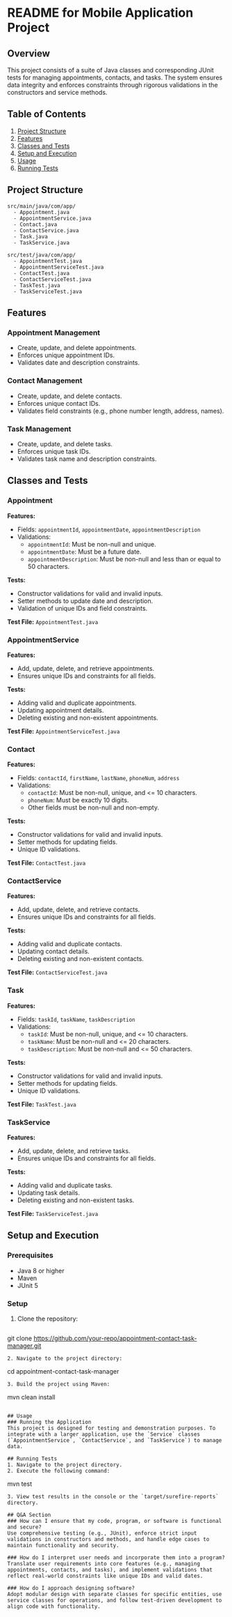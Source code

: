 # README for Mobile Application Project

## Overview
This project consists of a suite of Java classes and corresponding JUnit tests for managing appointments, contacts, and tasks. The system ensures data integrity and enforces constraints through rigorous validations in the constructors and service methods.

## Table of Contents
1. [Project Structure](#project-structure)
2. [Features](#features)
3. [Classes and Tests](#classes-and-tests)
4. [Setup and Execution](#setup-and-execution)
5. [Usage](#usage)
6. [Running Tests](#running-tests)

## Project Structure
```
src/main/java/com/app/
  - Appointment.java
  - AppointmentService.java
  - Contact.java
  - ContactService.java
  - Task.java
  - TaskService.java

src/test/java/com/app/
  - AppointmentTest.java
  - AppointmentServiceTest.java
  - ContactTest.java
  - ContactServiceTest.java
  - TaskTest.java
  - TaskServiceTest.java
```

## Features
### Appointment Management
- Create, update, and delete appointments.
- Enforces unique appointment IDs.
- Validates date and description constraints.

### Contact Management
- Create, update, and delete contacts.
- Enforces unique contact IDs.
- Validates field constraints (e.g., phone number length, address, names).

### Task Management
- Create, update, and delete tasks.
- Enforces unique task IDs.
- Validates task name and description constraints.

## Classes and Tests

### Appointment
**Features:**
- Fields: `appointmentId`, `appointmentDate`, `appointmentDescription`
- Validations:
  - `appointmentId`: Must be non-null and unique.
  - `appointmentDate`: Must be a future date.
  - `appointmentDescription`: Must be non-null and less than or equal to 50 characters.

**Tests:**
- Constructor validations for valid and invalid inputs.
- Setter methods to update date and description.
- Validation of unique IDs and field constraints.

**Test File:** `AppointmentTest.java`

### AppointmentService
**Features:**
- Add, update, delete, and retrieve appointments.
- Ensures unique IDs and constraints for all fields.

**Tests:**
- Adding valid and duplicate appointments.
- Updating appointment details.
- Deleting existing and non-existent appointments.

**Test File:** `AppointmentServiceTest.java`

### Contact
**Features:**
- Fields: `contactId`, `firstName`, `lastName`, `phoneNum`, `address`
- Validations:
  - `contactId`: Must be non-null, unique, and <= 10 characters.
  - `phoneNum`: Must be exactly 10 digits.
  - Other fields must be non-null and non-empty.

**Tests:**
- Constructor validations for valid and invalid inputs.
- Setter methods for updating fields.
- Unique ID validations.

**Test File:** `ContactTest.java`

### ContactService
**Features:**
- Add, update, delete, and retrieve contacts.
- Ensures unique IDs and constraints for all fields.

**Tests:**
- Adding valid and duplicate contacts.
- Updating contact details.
- Deleting existing and non-existent contacts.

**Test File:** `ContactServiceTest.java`

### Task
**Features:**
- Fields: `taskId`, `taskName`, `taskDescription`
- Validations:
  - `taskId`: Must be non-null, unique, and <= 10 characters.
  - `taskName`: Must be non-null and <= 20 characters.
  - `taskDescription`: Must be non-null and <= 50 characters.

**Tests:**
- Constructor validations for valid and invalid inputs.
- Setter methods for updating fields.
- Unique ID validations.

**Test File:** `TaskTest.java`

### TaskService
**Features:**
- Add, update, delete, and retrieve tasks.
- Ensures unique IDs and constraints for all fields.

**Tests:**
- Adding valid and duplicate tasks.
- Updating task details.
- Deleting existing and non-existent tasks.

**Test File:** `TaskServiceTest.java`

## Setup and Execution
### Prerequisites
- Java 8 or higher
- Maven
- JUnit 5

### Setup
1. Clone the repository:
   ```
git clone https://github.com/your-repo/appointment-contact-task-manager.git
```
2. Navigate to the project directory:
   ```
cd appointment-contact-task-manager
```
3. Build the project using Maven:
   ```
mvn clean install
```

## Usage
### Running the Application
This project is designed for testing and demonstration purposes. To integrate with a larger application, use the `Service` classes (`AppointmentService`, `ContactService`, and `TaskService`) to manage data.

## Running Tests
1. Navigate to the project directory.
2. Execute the following command:
   ```
mvn test
```
3. View test results in the console or the `target/surefire-reports` directory.

## Q&A Section
### How can I ensure that my code, program, or software is functional and secure?  
Use comprehensive testing (e.g., JUnit), enforce strict input validations in constructors and methods, and handle edge cases to maintain functionality and security.

### How do I interpret user needs and incorporate them into a program?  
Translate user requirements into core features (e.g., managing appointments, contacts, and tasks), and implement validations that reflect real-world constraints like unique IDs and valid dates.

### How do I approach designing software?  
Adopt modular design with separate classes for specific entities, use service classes for operations, and follow test-driven development to align code with functionality.




